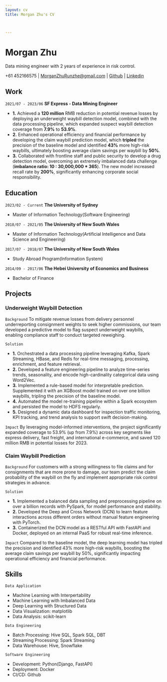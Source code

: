```yaml
---
layout: cv
title: Morgan Zhu's CV



---
```


# Morgan Zhu

Data mining engineer with 2 years of experience in risk control.

<div id="webaddress">
<a>+61 452166575</a>
| <a href="morganzhurunzhe@gmail.com">MorganZhuRunzhe@gmail.com</a>
| <a href="https://morganzhurunzhe.github.io/markdown-cv/">Github</a>
| <a href="https://www.linkedin.com/in/morgan-zhu-107bab153/">Linkedin</a>
</div>




## Work

`2021/07 - 2023/06`
__SF Express - Data Mining Engineer__

- **1.** Achieved a **120 million** RMB reduction in potential revenue losses by deploying an underweight waybill detection model, combined with the data processing pipeline, which expanded suspect waybill detection coverage from **7.9%** to **53.9%**.
- **2.** Enhanced operational efficiency and financial performance by developing the claim waybill prediction model, which **tripled** the precision of the baseline model and identified **43%** more high-risk waybills, ultimately boosting average claim savings per waybill by **50%**.
- **3.** Collaborated with frontline staff and public security to develop a drug detection model, overcoming an extremely imbalanced data challenge (**imbalance ratio: 10 : 30,000,000 * 365**). The new model increased recall rate by **200%**, significantly enhancing corporate social responsibility.

## Education

`2023/02 - Current`
__The University of Sydney__

- Master of Information Technology(Software Engineering)

`2018/07 - 2021/05`
__The University of New South Wales__

- Master of Information Technology(Artificial Intelligence and Data Science and Engineering)

`2017/07 - 2018/07`
__The University of New South Wales__

- Study Abroad Program(Information System)

`2014/09 - 2017/06`
__The Hebei University of Economics and Business__

- Bachelor of Finance

## Projects

### Underweight Waybill Detection

`Background`
To mitigate revenue losses from delivery personnel underreporting consignment weights to seek higher commissions, our team developed a predictive model to flag suspect underweight waybills, enabling compliance staff to conduct targeted reweighing.

`Solution`

- **1.** Orchestrated a data processing pipeline leveraging Kafka, Spark Streaming, HBase, and Redis for real-time messaging, processing, enrichment, and feature retrieval.
- **2.** Developed a feature engineering pipeline to analyze time-series trends, seasonality, and encode high-cardinality categorical data using Word2Vec.
- **3.** Implemented a rule-based model for interpretable prediction. Supplemented it with an XGBoost model trained on over one billion waybills, tripling the precision of the baseline model.
- **4.** Automated the model re-training pipeline within a Spark ecosystem and persisted the model to HDFS regularly.
- **5.** Designed a dynamic data dashboard for inspection traffic monitoring, KPI tracking, and trend analysis to support swift decision-making. 

`Impact`
By leveraging model-informed interventions, the project significantly expanded coverage to 53.9% (up from 7.9%) across key segments like express delivery, fast freight, and international e-commerce, and saved 120 million RMB in potential losses for 2023.

### Claim Waybill Prediction

`Background`
For customers with a strong willingness to file claims and for consignments that are more prone to damage, our team predict the claim probability of the waybill on the fly and implement appropriate risk control strategies in advance.

`Solution`

- **1.** Implemented a balanced data sampling and preprocessing pipeline on over a billion records with PySpark, for model performance and stability. 
- **2.** Developed the Deep and Cross Network (DCN) to learn feature interactions across different orders without manual feature engineering with PyTorch. 
- **3.** Containerized the DCN model as a RESTful API with FastAPI and Docker, deployed on an internal PaaS for robust real-time inference.

`Impact`
Compared to the baseline model, the deep learning model has tripled the precision and identified 43% more high-risk waybills, boosting the average claim savings per waybill by 50%, significantly impacting operational efficiency and financial performance.

## Skills

`Data Application`

- Machine Learning with Interpertability
- Machine Learning with Imbalanced Data
- Deep Learning with Structured Data
- Data Visualization: matplotlib
- Data Analysis: scikit-learn

`Data Engineering`

- Batch Processing: Hive SQL, Spark SQL, DBT
- Streaming Processing: Spark Streaming
- Data Warehouse: Hive, Snowflake

`Software Engineering`

- Development: Python(Django, FastAPI)
- Deployment: Docker
- CI/CD: Github

<!-- ### Footer

Last updated: May 2024 -->
